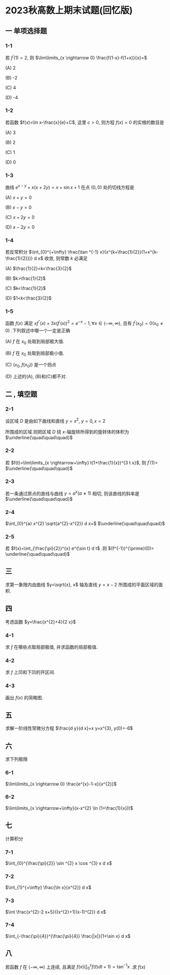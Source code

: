 # 2023秋高数上期末试题(回忆版)

## 一 单项选择题

### 1-1

若 $f^{\prime}(1)=2$, 则 $\lim\limits_{x \rightarrow 0} \frac{f(1-x)-f(1+x)}{x}=$

(A) 2

(B) -2

(C) 4

(D) -4

### 1-2

若函数 $f(x)=\ln x-\frac{x}{e}+C$, 这里 $c>0$, 则方程 $f(x)=0$ 的实根的数目是

(A) 3

(B) 2

(C) 1

(D) 0

### 1-3

曲线 $e^{x-y}+x(x+2 y)=x+\sin x+1$ 在点 $(0,0)$ 处的切线方程是

(A) $x+y=0$

(B) $x-y=0$

(C) $x+2 y=0$

(D) $x-2 y=0$

### 1-4

若反常积分 $\int_{0}^{+\infty} \frac{\tan ^{-1} x}{x^{k+\frac{1}{2}}(1+x^{k-\frac{1}{2}})} d x$ 收敛, 则常数 $k$ 必满足

(A) $\frac{1}{2}<k<\frac{3}{2}$

(B) $k>\frac{1}{2}$

(C) $k<\frac{1}{2}$

(D) $1<k<\frac{3}{2}$

### 1-5

函数 $f(x)$ 满足 $x f^{\prime \prime}(x)+3 x(f^{\prime}(x))^{2}=e^{-x}-1, \forall x \in(-\infty, \infty)$, 且有 $f^{\prime}(x_{0})=0(x_{0} \neq 0)$ .下列叙述中哪一个一定是正确

(A) $f$ 在 $x_{0}$ 处取到局部极大值.

(B) $f$ 在 $x_{0}$ 处取到局部极小值.

(C) $(x_{0}, f(x_{0}))$ 是一个拐点

(D) 上述的(A), (B)和(C)都不对.

## 二 , 填空题

### 2-1

设区域 $D$ 是由如下曲线和直线 $y=x^{2}, ~ y=0, x=2$

所围成的区域.则把区域 $D$ 绕 $x$-轴旋转所得到的旋转体的体积为 $\underline{\quad\quad\quad}$

### 2-2

若 $f(t)=\lim\limits_{x \rightarrow+\infty} t(1+\frac{1}{x})^{3 t x}$, 则 $f^{\prime}(1)=$ $\underline{\quad\quad\quad}$

### 2-3

若一条通过原点的直线与曲线 $y=a^{x}(a \neq 1)$ 相切, 则该直线的斜率是 $\underline{\quad\quad\quad}$

### 2-4

$\int_{0}^{a} x^{2} \sqrt{a^{2}-x^{2}} d x=$ $\underline{\quad\quad\quad}$

### 2-5

若 $f(x)=\int_{\frac{\pi}{2}}^{x} e^{\sin t} d t$ .则 $(f^{-1})^{\prime}(0)= \underline{\quad\quad\quad}$

## 三

求第一象限内由曲线 $y=\sqrt{x}, x$ 轴及直线 $y=x-2$ 所围成的平面区域的面积.

## 四

考虑函数 $y=\frac{x^{2}+4}{2 x}$

### 4-1

求 $f$ 在哪些点取局部极值, 并求函数的局部极值.

### 4-2

求 $f$ 上凹和下凹的开区间.

### 4-3

画出 $f(x)$ 的简略图.

## 五

求解一阶线性常微分方程 $\frac{d y}{d x}+x y=x^{3}, y(0)=-6$

## 六

求下列极限

### 6-1

$\lim\limits_{x \rightarrow 0} \frac{e^{x}-1-x}{x^{2}}$

### 6-2

$\lim\limits_{x \rightarrow+\infty}(x-x^{2} \ln (1+\frac{1}{x}))$

## 七

计算积分

### 7-1

$\int_{0}^{\frac{\pi}{2}} \sin ^{2} x \cos ^{3} x d x$

### 7-2

$\int_{1}^{+\infty} \frac{\ln x}{x^{2}} d x$

### 7-3

$\int \frac{x^{2}-2 x+5}{(x^{2}+1)(x-1)^{2}} d x$

### 7-4

$\int_{-\frac{\pi}{4}}^{\frac{\pi}{4}} \frac{|x|}{1+\sin x} d x$

## 八

若函数 $f$ 在 $(-\infty, \infty)$ 上连续, 且满足 $f(x)(\int_{0}^{x} f(t) d t+1)=\tan ^{-1} x$ .求 $f(x)$
